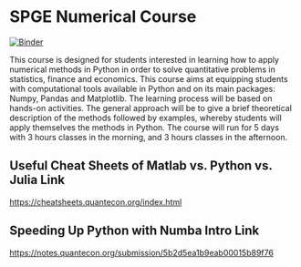# SPGE Numerical Course

[![Binder](https://mybinder.org/badge_logo.svg)](https://mybinder.org/v2/gh/jbduarte/SPGE_Numerical_Course/master)

This course is designed for students interested in learning how to apply numerical methods in Python in order to solve quantitative problems in statistics, finance and economics. This course aims at equipping students with computational tools available in Python and on its main packages: Numpy, Pandas and Matplotlib. The learning process will be based on hands-on activities. The general approach will be to give a brief theoretical description of the methods followed by examples, whereby students will apply themselves the methods in Python. The course will run for 5 days with 3 hours classes in the morning, and 3 hours classes in the afternoon.


## Useful Cheat Sheets of Matlab vs. Python vs. Julia Link

https://cheatsheets.quantecon.org/index.html

## Speeding Up Python with Numba Intro Link

https://notes.quantecon.org/submission/5b2d5ea1b9eab00015b89f76
